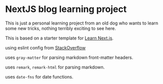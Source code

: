 # NextJS blog learning project

This is just a personal learning project from an old dog who wants to learn some new tricks, nothing terribly exciting to see here.

This is based on a starter template for [Learn Next.js](https://nextjs.org/learn).

using eslint config from [StackOverflow](https://stackoverflow.com/questions/58233482/next-js-setting-up-eslint-for-nextjs/61160352#61160352)

uses `gray-matter` for parsing markdown front-matter headers.

uses `remark`, `remark-html` for parsing markdown.

uses `date-fns` for date functions.
